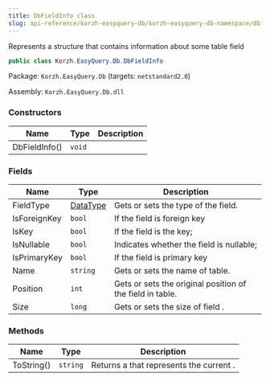 ```yaml
---
title: DbFieldInfo class
slug: api-reference/korzh-easyquery-db/korzh-easyquery-db-namespace/dbfieldinfo-class
---
```


Represents a structure that contains information about some table field
```csharp
public class Korzh.EasyQuery.Db.DbFieldInfo

```
Package: `Korzh.EasyQuery.Db` (targets: `netstandard2.0`)

Assembly: `Korzh.EasyQuery.Db.dll`

### Constructors

| Name | Type | Description | 
| --- | --- | --- | 
| DbFieldInfo() | `void` |  | 


### Fields

| Name | Type | Description | 
| --- | --- | --- | 
| FieldType | [DataType](//easyquery/docs/api-reference/easydata-core/easydata-namespace/datatype-enum) | Gets or sets the type of the field. | 
| IsForeignKey | `bool` | If the field is foreign key | 
| IsKey | `bool` | If the field is the key; | 
| IsNullable | `bool` | Indicates whether the field is nullable; | 
| IsPrimaryKey | `bool` | If the field is primary key | 
| Name | `string` | Gets or sets the name of table. | 
| Position | `int` | Gets or sets the original position of the field in table. | 
| Size | `long` | Gets or sets the size of field . | 


### Methods

| Name | Type | Description | 
| --- | --- | --- | 
| ToString() | `string` | Returns a <see cref="T:System.String"></see> that represents the current <see cref="T:System.Object"></see>. |